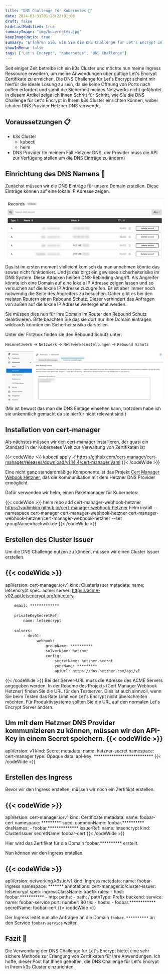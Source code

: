 ```yaml
---
title: "DNS Challenge für Kubernetes 📃"
date: 2024-03-31T01:28:22+01:00
draft: false
hideLastModified: true
summaryImage: "img/kubernetes.jpg"
keepImageRatio: true
summary: "Erfahren Sie, wie Sie die DNS Challenge für Let's Encrypt in Ihrem k3s Cluster einrichten können."
showInMenu: false
tags: ["Let's Encrypt", "Kubernetes", "DNS Challenge"]
---
```


Seit einiger Zeit betreibe ich ein k3s Cluster und möchte nun meine Ingress Ressource erweitern,
um meine Anwendungen über gültige Let's Encrypt Zertifikate zu erreichen.
Die DNS Challenge für Let's Encrypt scheint mir hierfür die ideale Lösung zu sein,
da sie keine Öffnung von Ports nach außen erfordert und somit die Sicherheit meines Netzwerks nicht gefährdet.
In diesem Artikel zeige ich Ihnen Schritt für Schritt, wie Sie die DNS Challenge für Let's Encrypt in Ihrem k3s Cluster einrichten können,
wobei ich den DNS Provider Hetzner DNS verwende.

## Voraussetzungen 📋
  - k3s Cluster
    - kubectl
    - helm
  - DNS Provider (In meinem Fall Hetzner DNS, der Provider muss die API zur Verfügung stellen um die DNS Einträge zu ändern)

## Einrichtung des DNS Namens 📡
Zunächst müssen wir die DNS Einträge für unsere Domain erstellen. Diese Einträge können auf eine lokale IP Adresse zeigen.

![DNS Einträge](img/hetzner.png)

Das ist im ersten moment vielleicht komisch da man annehmen könnte das sowas nicht funktioniert.
Und ja das birgt ein gewisses sicherheitsrisiko im DNS System. Diese Attacken heißen DNS-Rebinding-Angriff.
Als Angreifer könnte ich eine Domain auf eine lokale IP Adresse zeigen lassen und so versuchen auf die lokale IP Adresse zuzugreifen.
Es ist aber immer noch notwendig die Seite des Angreifers zu besuchen.
Daher gibt es bei den meisten Routern einen Rebound Schutz. Dieser verhindert das Anfragen von außen auf die lokale IP Adresse weitergeleitet werden. 

Sie müssen dies nun für ihre Domain im Router den Rebound Schutz deaktivieren. 
Bitte beachten Sie das sie dort nur ihre Domain eintragen wildcards könnten ein Sicherheitsrisiko darstellen.

Unter der Fritzbox finden sie den Rebound Schutz unter:

`Heimnetzwerk` -> `Netzwerk` -> `Netzwerkeinstellungen` -> `Rebound Schutz`

![Benutzeroberfläche der Fritzbox](img/fritz_box.png)

(Mir ist bewust das man die DNS Eintäge einsehen kann, trotzdem habe ich sie unkenntlich gemacht da sie hierfür nicht relevant sind.)

## Installation von cert-manager

Als nächstes müssen wir den cert-manager installieren, der quasi ein Standard in der Kubernetes Welt zur Verwaltung von Zertifikaten ist

{{< codeWide >}}
kubectl apply -f https://github.com/cert-manager/cert-manager/releases/download/v1.14.4/cert-manager.yaml
{{< /codeWide >}}

Eine nicht ganz standardmäßige Komponente ist das Projekt [Cert Manager Webook Hetzner](https://github.com/vadimkim/cert-manager-webhook-hetzner), das die Kommunikation mit dem Hetzner DNS Provider ermöglicht.

Dafür verwenden wir helm, einen Paketmanager für Kubernetes:

{{< codeWide >}}
helm repo add cert-manager-webhook-hetzner https://vadimkim.github.io/cert-manager-webhook-hetzner
helm install --namespace cert-manager cert-manager-webhook-hetzner cert-manager-webhook-hetzner/cert-manager-webhook-hetzner --set groupName=hackwiki.de
{{< /codeWide >}}

## Erstellen des Cluster Issuer
Um die DNS Challenge nutzen zu können, müssen wir einen Cluster Issuer erstellen.

{{< codeWide >}}
---
apiVersion: cert-manager.io/v1
kind: ClusterIssuer
metadata:
    name: letsencrypt
spec:
    acme:
        server: https://acme-v02.api.letsencrypt.org/directory

        email: *************

        privateKeySecretRef:
            name: letsencrypt

        solvers:
            - dns01:
                  webhook:
                      groupName: **********
                      solverName: hetzner
                      config:
                          secretName: hetzner-secret
                          zoneName: *********
                          apiUrl: https://dns.hetzner.com/api/v1
{{< /codeWide >}}
Bei der Server-URL muss die Adresse des ACME Servers angegeben werden.
In der Readme des Projekts (Cert Manager Webhook Hetzner) finden Sie die URL für den Testserver.
Dies ist auch sinnvoll, wenn Sie beim Testen das Rate Limit von Let's Encrypt nicht überschreiten möchten.
Für Produktivsysteme sollten Sie die URL auf den normalen Let's Encrypt Server ändern.

Um mit dem Hetzner DNS Provider kommunizieren zu können, müssen wir den API-Key in einem Secret speichern.
{{< codeWide >}}
---
apiVersion: v1
kind: Secret
metadata:
    name: hetzner-secret
    namespace: cert-manager
type: Opaque
data:
    api-key: ***************************
{{< /codeWide >}}


## Erstellen des Ingress

Bevor wir den Ingress erstellen, müssen wir noch ein Zertifikat erstellen.

{{< codeWide >}}
---
apiVersion: cert-manager.io/v1
kind: Certificate
metadata:
    name: foobar-cert
    namespace: *********
spec:
    commonName: foobar.**********
    dnsNames:
        - foobar.**************
    issuerRef:
        name: letsencrypt
        kind: ClusterIssuer
    secretName: foobar-cert
{{< /codeWide >}}

Hier wird das Zertifikat für die Domain foobar.********** erstellt.

Nun können wir den Ingress erstellen.

{{< codeWide >}}
---
apiVersion: networking.k8s.io/v1
kind: Ingress
metadata:
    name: foobar-ingress
    namespace: *******
    annotations:
        cert-manager.io/cluster-issuer: letsencrypt
spec:
    ingressClassName: traefik
    rules:
        - host: foobar.***********
        - http:
              paths:
                  - path: /
                    pathType: Prefix
                    backend:
                        service:
                            name: foobar-service
                            port:
                                number: 80
    tls:
        - hosts:
              - foobar.************
          secretName: foobar-cert
{{< /codeWide >}}

Der Ingress leitet nun alle Anfragen an die Domain `foobar.**********` an den Service `foobar-service` weiter.

## Fazit 🎉
Die Verwendung der DNS Challenge für Let's Encrypt bietet eine sehr sichere Methode zur Erlangung von Zertifikaten für Ihre Anwendungen.
Ich hoffe, dieser Post hat Ihnen geholfen, die DNS Challenge für Let's Encrypt in Ihrem k3s Cluster einzurichten.
